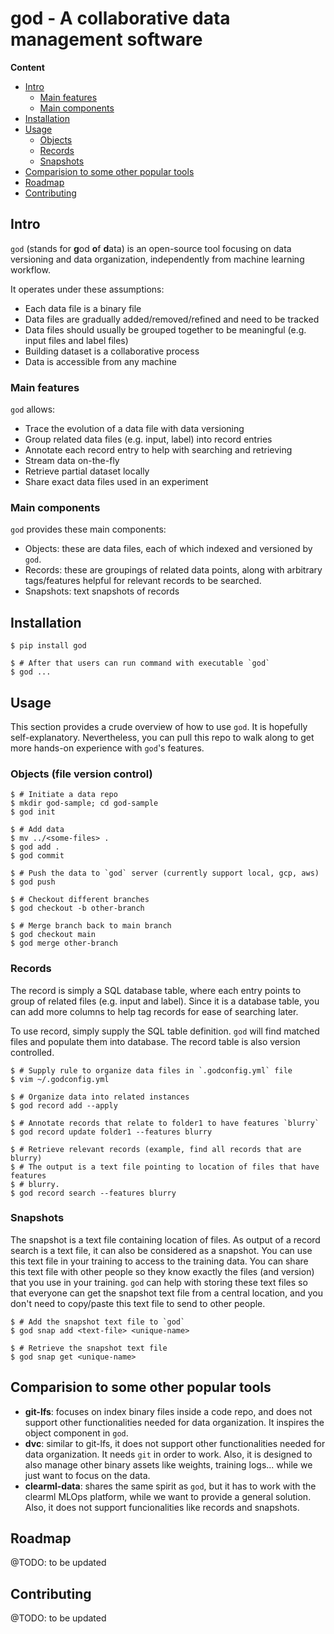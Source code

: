 god - A collaborative data management software
==============================================

**Content**

- [Intro](#intro)
  - [Main features](#main-features)
  - [Main components](#main-components)
- [Installation](#installation)
- [Usage](#usage)
  - [Objects](#objects-file-version-control)
  - [Records](#records)
  - [Snapshots](#snapshots)
- [Comparision to some other popular tools](#comparision-to-some-other-popular-tools)
- [Roadmap](#roadmap)
- [Contributing](#contributing)

Intro
-----

`god` (stands for **g**od **o**f **d**ata) is an open-source tool focusing on
data versioning and data organization, independently from machine
learning workflow.

It operates under these assumptions:

- Each data file is a binary file
- Data files are gradually added/removed/refined and need to be tracked
- Data files should usually be grouped together to be meaningful (e.g. input
  files and label files)
- Building dataset is a collaborative process
- Data is accessible from any machine

### Main features

`god` allows:

- Trace the evolution of a data file with data versioning
- Group related data files (e.g. input, label) into record entries
- Annotate each record entry to help with searching and retrieving
- Stream data on-the-fly
- Retrieve partial dataset locally
- Share exact data files used in an experiment

### Main components

`god` provides these main components:

- Objects: these are data files, each of which indexed and versioned by `god`.
- Records: these are groupings of related data points, along with arbitrary
  tags/features helpful for relevant records to be searched.
- Snapshots: text snapshots of records


Installation
-----------

```
$ pip install god

$ # After that users can run command with executable `god`
$ god ...
```

Usage
-----

This section provides a crude overview of how to use `god`. It is hopefully
self-explanatory. Nevertheless, you can pull this repo to walk along to get more
hands-on experience with `god`'s features.

### Objects (file version control)

```
$ # Initiate a data repo
$ mkdir god-sample; cd god-sample
$ god init

$ # Add data
$ mv ../<some-files> .
$ god add .
$ god commit

$ # Push the data to `god` server (currently support local, gcp, aws)
$ god push

$ # Checkout different branches
$ god checkout -b other-branch

$ # Merge branch back to main branch
$ god checkout main
$ god merge other-branch
```

### Records

The record is simply a SQL database table, where each entry points to group of
related files (e.g. input and label). Since it is a database table, you can add
more columns to help tag records for ease of searching later.

To use record, simply supply the SQL table definition. `god` will find matched
files and populate them into database. The record table is also version
controlled.

```
$ # Supply rule to organize data files in `.godconfig.yml` file
$ vim ~/.godconfig.yml

$ # Organize data into related instances
$ god record add --apply

$ # Annotate records that relate to folder1 to have features `blurry`
$ god record update folder1 --features blurry

$ # Retrieve relevant records (example, find all records that are blurry)
$ # The output is a text file pointing to location of files that have features
$ # blurry.
$ god record search --features blurry
```

### Snapshots

The snapshot is a text file containing location of files. As output of a record
search is a text file, it can also be considered as a snapshot. You can use this
text file in your training to access to the training data. You can share this
text file with other people so they know exactly the files (and version) that
you use in your training. `god` can help with storing these text files so that
everyone can get the snapshot text file from a central location, and you don't
need to copy/paste this text file to send to other people.

```
$ # Add the snapshot text file to `god`
$ god snap add <text-file> <unique-name>

$ # Retrieve the snapshot text file
$ god snap get <unique-name>
```


Comparision to some other popular tools
--------------------------

- **git-lfs**: focuses on index binary files inside a code repo, and does not
  support other functionalities needed for data organization. It inspires the
  object component in `god`.
- **dvc**: similar to git-lfs, it does not support other functionalities needed
  for data organization. It needs `git` in order to work. Also, it is designed
  to also manage other binary assets like weights, training logs... while we
  just want to focus on the data.
- **clearml-data**: shares the same spirit as `god`, but it has to work with the
  clearml MLOps platform, while we want to provide a general solution. Also, it
  does not support funcionalities like records and snapshots.


Roadmap
-------

@TODO: to be updated

Contributing
------------

@TODO: to be updated
